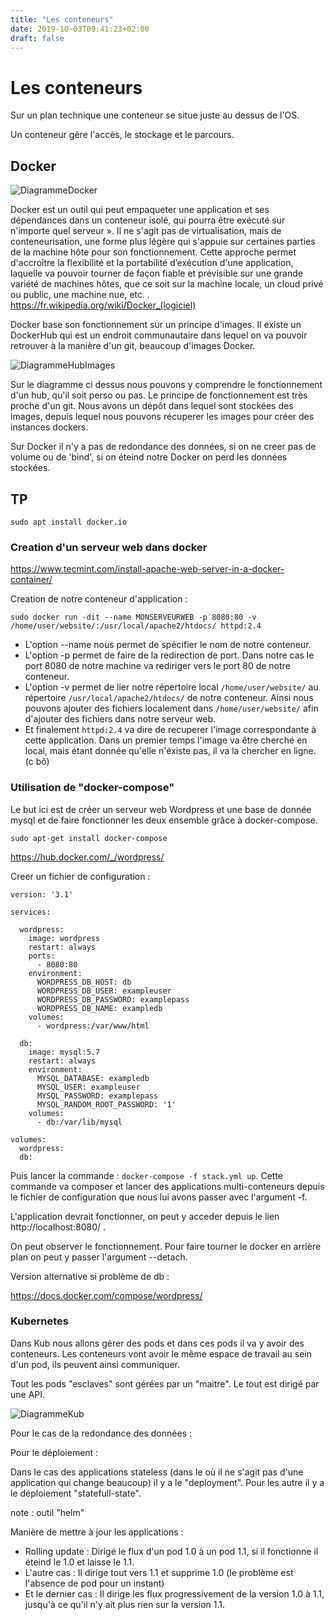 ```yaml
---
title: "Les conteneurs"
date: 2019-10-03T09:41:23+02:00
draft: false
---
```

# Les conteneurs
Sur un plan technique une conteneur se situe juste au dessus de l'OS.

Un conteneur gère l'accès, le stockage et le parcours.

## Docker

![DiagrammeDocker](./Les_conteneurs_ressources/DiagrammeDocker.svg)

Docker est un outil qui peut empaqueter une application et ses dépendances dans un conteneur isolé, qui pourra être exécuté sur n'importe quel serveur ». Il ne s'agit pas de virtualisation, mais de conteneurisation, une forme plus légère qui s'appuie sur certaines parties de la machine hôte pour son fonctionnement. Cette approche permet d'accroître la flexibilité et la portabilité d’exécution d'une application, laquelle va pouvoir tourner de façon fiable et prévisible sur une grande variété de machines hôtes, que ce soit sur la machine locale, un cloud privé ou public, une machine nue, etc. . https://fr.wikipedia.org/wiki/Docker_(logiciel)

Docker base son fonctionnement sur un principe d'images. Il existe un DockerHub qui est un endroit communautaire dans lequel on va pouvoir retrouver à la manière d'un git, beaucoup d'images Docker.

![DiagrammeHubImages](./Les_conteneurs_ressources/DiagrammeHubImages.svg)

Sur le diagramme ci dessus nous pouvons y comprendre le fonctionnement d'un hub, qu'il soit perso ou pas. Le principe de fonctionnement est très proche d'un git. Nous avons un dépôt dans lequel sont stockées des images, depuis lequel nous pouvons récuperer les images pour créer des instances dockers.

Sur Docker il n'y a pas de redondance des données, si on ne creer pas de volume ou de 'bind', si on éteind notre Docker on perd les données stockées.

## TP

`sudo apt install docker.io`

### Creation d'un serveur web dans docker
https://www.tecmint.com/install-apache-web-server-in-a-docker-container/

Creation de notre conteneur d'application :

`sudo docker run -dit --name MONSERVEURWEB -p 8080:80 -v /home/user/website/:/usr/local/apache2/htdocs/ httpd:2.4`

+ L'option --name nous permet de spécifier le nom de notre conteneur.
+ L'option -p permet de faire de la redirection de port. Dans notre cas le port 8080 de notre machine va rediriger vers le port 80 de notre conteneur.
+ L'option -v permet de lier notre répertoire local `/home/user/website/` au répertoire `/usr/local/apache2/htdocs/` de notre conteneur. Ainsi nous pouvons ajouter des fichiers localement dans `/home/user/website/` afin d'ajouter des fichiers dans notre serveur web.
+ Et finalement `httpd:2.4` va dire de recuperer l'image correspondante à cette application. Dans un premier temps l'image va être cherché en local, mais étant donnée qu'elle n'éxiste pas, il va la chercher en ligne. (c bô)

### Utilisation de "docker-compose"
Le but ici est de créer un serveur web Wordpress et une base de donnée mysql et de faire fonctionner les deux ensemble grâce à docker-compose.

`sudo apt-get install docker-compose`

https://hub.docker.com/_/wordpress/

Creer un fichier de configuration :

```
version: '3.1'

services:

  wordpress:
    image: wordpress
    restart: always
    ports:
      - 8080:80
    environment:
      WORDPRESS_DB_HOST: db
      WORDPRESS_DB_USER: exampleuser
      WORDPRESS_DB_PASSWORD: examplepass
      WORDPRESS_DB_NAME: exampledb
    volumes:
      - wordpress:/var/www/html

  db:
    image: mysql:5.7
    restart: always
    environment:
      MYSQL_DATABASE: exampledb
      MYSQL_USER: exampleuser
      MYSQL_PASSWORD: examplepass
      MYSQL_RANDOM_ROOT_PASSWORD: '1'
    volumes:
      - db:/var/lib/mysql

volumes:
  wordpress:
  db:
```

Puis lancer la commande : `docker-compose -f stack.yml up`. Cette commande va composer et lancer des applications multi-conteneurs depuis le fichier de configuration que nous lui avons passer avec l'argument -f.


L'application devrait fonctionner, on peut y acceder depuis le lien http://localhost:8080/ .

On peut observer le fonctionnement. Pour faire tourner le docker en arrière plan on peut y passer l'argument --detach.

Version alternative si problème de db :

https://docs.docker.com/compose/wordpress/

### Kubernetes

Dans Kub nous allons gérer des pods et dans ces pods il va y avoir des conteneurs. Les conteneurs vont avoir le même espace de travail au sein d'un pod, ils peuvent ainsi communiquer.

Tout les pods "esclaves" sont gérées par un "maitre". Le tout est dirigé par une API.

![DiagrammeKub](./Les_conteneurs_ressources/DiagrammeKub.svg)

Pour le cas de la redondance des données :

Pour le déploiement :

Dans le cas des applications stateless (dans le où il ne s'agit pas d'une application qui change beaucoup) il y a le "deployment". Pour les autre il y a le déploiement "statefull-state".

note : outil "helm"

Manière de mettre à jour les applications :

+ Rolling update : Dirigé le flux d'un pod 1.0 à un pod 1.1, si il fonctionne il éteind le 1.0 et laisse le 1.1.
+ L'autre cas : Il dirige tout vers 1.1 et supprime 1.0 (le problème est l'absence de pod pour un instant)
+ Et le dernier cas : Il dirige les flux progressivement de la version 1.0 à 1.1, jusqu'à ce qu'il n'y ait plus rien sur la version 1.1.
